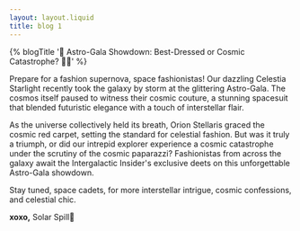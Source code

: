 ```yaml
---
layout: layout.liquid
title: blog 1
---
```


<div class="content">

{% blogTitle '🌌 Astro-Gala Showdown: Best-Dressed or Cosmic Catastrophe? 🌟👗' %}

Prepare for a fashion supernova, space fashionistas! Our dazzling Celestia Starlight recently took the galaxy by storm at the glittering Astro-Gala. The cosmos itself paused to witness their cosmic couture, a stunning spacesuit that blended futuristic elegance with a touch of interstellar flair.

As the universe collectively held its breath, Orion Stellaris graced the cosmic red carpet, setting the standard for celestial fashion. But was it truly a triumph, or did our intrepid explorer experience a cosmic catastrophe under the scrutiny of the cosmic paparazzi? Fashionistas from across the galaxy await the Intergalactic Insider's exclusive deets on this unforgettable Astro-Gala showdown.

Stay tuned, space cadets, for more interstellar intrigue, cosmic confessions, and celestial chic.

**xoxo,**
Solar Spill💫

</div>